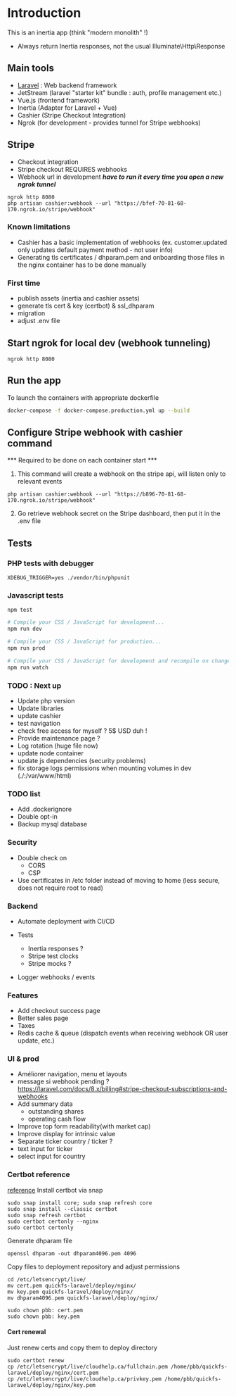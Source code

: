 # Introduction
This is an inertia app (think "modern monolith" !)
*  Always return Inertia responses, not the usual Illuminate\Http\Response

## Main tools
 * [Laravel](https://laravel.com) : Web backend framework
 * JetStream (laravel "starter kit" bundle : auth, profile management etc.)
 * Vue.js (frontend framework)
 * Inertia (Adapter for Laravel + Vue)
 * Cashier (Stripe Checkout Integration)
 * Ngrok (for development - provides tunnel for Stripe webhooks)

## Stripe
* Checkout integration
* Stripe checkout REQUIRES webhooks
* Webhook url in development ***have to run it every time you open a new ngrok tunnel***
```shell
ngrok http 8080
php artisan cashier:webhook --url "https://bfef-70-81-68-170.ngrok.io/stripe/webhook"
``` 

### Known limitations
* Cashier has a basic implementation of webhooks (ex. customer.updated only updates default payment method - not user info)
* Generating tls certificates / dhparam.pem and onboarding those files in the nginx container has to be done manually 

### First time
* publish assets (inertia and cashier assets)
* generate tls cert & key (certbot) & ssl_dhparam
* migration
* adjust .env file

## Start ngrok for local dev (webhook tunneling)
```shell
ngrok http 8080
```

## Run the app
To launch the containers with appropriate dockerfile
```sh
docker-compose -f docker-compose.production.yml up --build
```

## Configure Stripe webhook with cashier command
*** Required to be done on each container start ***
1. This command will create a webhook on the stripe api, will listen only to relevant events
```shell
php artisan cashier:webhook --url "https://b896-70-81-68-170.ngrok.io/stripe/webhook"
```
2. Go retrieve webhook secret on the Stripe dashboard, then put it in the .env file

## Tests

### PHP tests with debugger
```shell
XDEBUG_TRIGGER=yes ./vendor/bin/phpunit
```

### Javascript tests
```shell
npm test
```

```sh
# Compile your CSS / JavaScript for development...
npm run dev

# Compile your CSS / JavaScript for production...
npm run prod

# Compile your CSS / JavaScript for development and recompile on change...
npm run watch
```

### TODO : Next up
* Update php version
* Update libraries
* update cashier
* test navigation
* check free access for myself ? 5$ USD duh !
* Provide maintenance page ?
* Log rotation (huge file now)
* update node container
* update js dependencies (security problems)
* fix storage logs permissions when mounting volumes in dev (./:/var/www/html)

### TODO list
* Add .dockerignore
* Double opt-in
* Backup mysql database

### Security
* Double check on
    * CORS
    * CSP
* Use certificates in /etc folder instead of moving to home (less secure, does not require root to read)

### Backend
* Automate deployment with CI/CD
* Tests
  * Inertia responses ?
  * Stripe test clocks
  * Stripe mocks ?

* Logger webhooks / events

### Features
* Add checkout success page
* Better sales page
* Taxes
* Redis cache & queue (dispatch events when receiving webhook OR user update, etc.)

### UI & prod
* Améliorer navigation, menu et layouts
* message si webhook pending ? https://laravel.com/docs/8.x/billing#stripe-checkout-subscriptions-and-webhooks
* Add summary data
    * outstanding shares
    * operating cash flow
* Improve top form readability(with market cap)
* Improve display for intrinsic value
* Separate ticker country / ticker ?
* text input for ticker
* select input for country

### Certbot reference
[reference](https://certbot.eff.org/instructions)
Install certbot via snap
```shell
sudo snap install core; sudo snap refresh core
sudo snap install --classic certbot
sudo snap refresh certbot
sudo certbot certonly --nginx
sudo certbot certonly
```

Generate dhparam file
```shell
openssl dhparam -out dhparam4096.pem 4096
```

Copy files to deployment repository and adjust permissions
```shell
cd /etc/letsencrypt/live/
mv cert.pem quickfs-laravel/deploy/nginx/
mv key.pem quickfs-laravel/deploy/nginx/
mv dhparam4096.pem quickfs-laravel/deploy/nginx/

sudo chown pbb: cert.pem
sudo chown pbb: key.pem 
```

#### Cert renewal

Just renew certs and copy them to deploy directory

```shell
sudo certbot renew
cp /etc/letsencrypt/live/cloudhelp.ca/fullchain.pem /home/pbb/quickfs-laravel/deploy/nginx/cert.pem
cp /etc/letsencrypt/live/cloudhelp.ca/privkey.pem /home/pbb/quickfs-laravel/deploy/nginx/key.pem
```






















